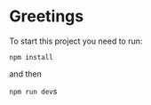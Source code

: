 # Greetings
To start this project you need to run:

```npm install```

and then

```npm run dev```s
